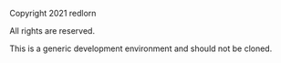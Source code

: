 Copyright 2021 redlorn

All rights are reserved.

This is a generic development environment and should not be cloned.
